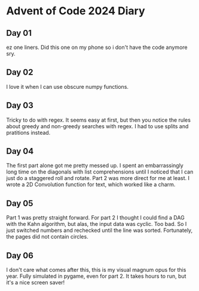 # Advent of Code 2024 Diary
## Day 01
ez one liners. Did this one on my phone so i don't have the code anymore sry.

## Day 02
I love it when I can use obscure numpy functions.

## Day 03
Tricky to do with regex. It seems easy at first, but then you notice the rules about greedy and non-greedy searches with regex. I had to use splits and pratitions instead.

## Day 04
The first part alone got me pretty messed up. I spent an embarrassingly long time on the diagonals with list comprehensions until I noticed that I can just do a staggered roll and rotate. Part 2 was more direct for me at least. I wrote a 2D Convolution function for text, which worked like a charm.

## Day 05
Part 1 was pretty straight forward. For part 2 I thought I could find a DAG with the Kahn algorithm, but alas, the input data was cyclic. Too bad. So I just switched numbers and rechecked until the line was sorted. Fortunately, the pages did not contain circles.

## Day 06
I don't care what comes after this, this is my visual magnum opus for this year. Fully simulated in pygame, even for part 2. It takes hours to run, but it's a nice screen saver!
